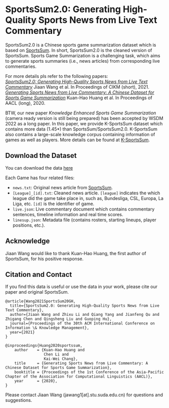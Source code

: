 # SportsSum2.0: Generating High-Quality Sports News from Live Text Commentary
SportsSum2.0 is a Chinese sports game summarization dataset which is based on [SportsSum](https://github.com/ej0cl6/SportsSum). In short, SportsSum2.0 is the cleaned version of SportsSum. Sports Game Summarization is a challenging task, which aims to generate sports summaries (i.e., news articles) from corresponding live commentaries.

For more details pls refer to the following papers:   
[*SportsSum2.0: Generating High-Quality Sports News from Live Text Commentary*](https://arxiv.org/abs/2110.05750) Jiaan Wang et al. In Proceedings of CIKM (short), 2021.   
[*Generating Sports News from Live Commentary: A Chinese Dataset for Sports Game Summarization*](https://aclanthology.org/2020.aacl-main.61/) Kuan-Hao Huang et al. In Proceedings of AACL (long), 2020.   

BTW, our new paper *Knowledge Enhanced Sports Game Summarization* (camera ready version is still being prepared) has been accepted by WSDM 2022 as a long paper. In this paper, we provide K-SportsSum dataset which contains more data (1.45*) than SportsSum/SportsSum2.0. K-SportsSum also contains a large-scale knowledge corpus containing information of games as well as players. More details can be found at [K-SportsSum](https://github.com/krystalan/K-SportsSum). 

## Download the Dataset
You can download the data [here](https://drive.google.com/file/d/1NnXkMqBb1BUq7WMN06t8vZqh8NrD1XZ8/view?usp=sharing)    

Each Game has four related files:  
- `news.txt`: Original news article from [SportsSum](https://github.com/ej0cl6/SportsSum).
- `[League]_[id].txt`: Cleaned news article. `[league]` indicates the which league did the game take place in, such as, Bundesliga, CSL, Europa, La Liga, etc. `[id]` is the identifier of game. 
- `live.json`: Live commentary document which contains commentary sentences, timeline information and real time scores.
- `linesup.json`: Metadata file (contains rosters, starting lineups, player positions, etc.).

## Acknowledge
Jiaan Wang would like to thank Kuan-Hao Huang, the first author of SportsSum, for his positive response.  


## Citation and Contact
If you find this data is useful or use the data in your work, please cite our paper and original SportsSum.

```
@article{Wang2021SportsSum20GH,
  title={SportsSum2.0: Generating High-Quality Sports News from Live Text Commentary},
  author={Jiaan Wang and Zhixu Li and Qiang Yang and Jianfeng Qu and Zhigang Chen and Qingsheng Liu and Guoping Hu},
  journal={Proceedings of the 30th ACM International Conference on Information \& Knowledge Management},
  year={2021}
}
```

```
@inproceedings{Huang2020sportssum,
    author    = {Kuan-Hao Huang and
                 Chen Li and
                 Kai-Wei Chang},
    title     = {Generating Sports News from Live Commentary: A Chinese Dataset for Sports Game Summarization},
    booktitle = {Proceedings of the 1st Conference of the Asia-Pacific Chapter of the Association for Computational Linguistics (AACL)},
    year      = {2020},
}
```

Please contact Jiaan Wang (jawang1[at].stu.suda.edu.cn) for questions and suggestions.
